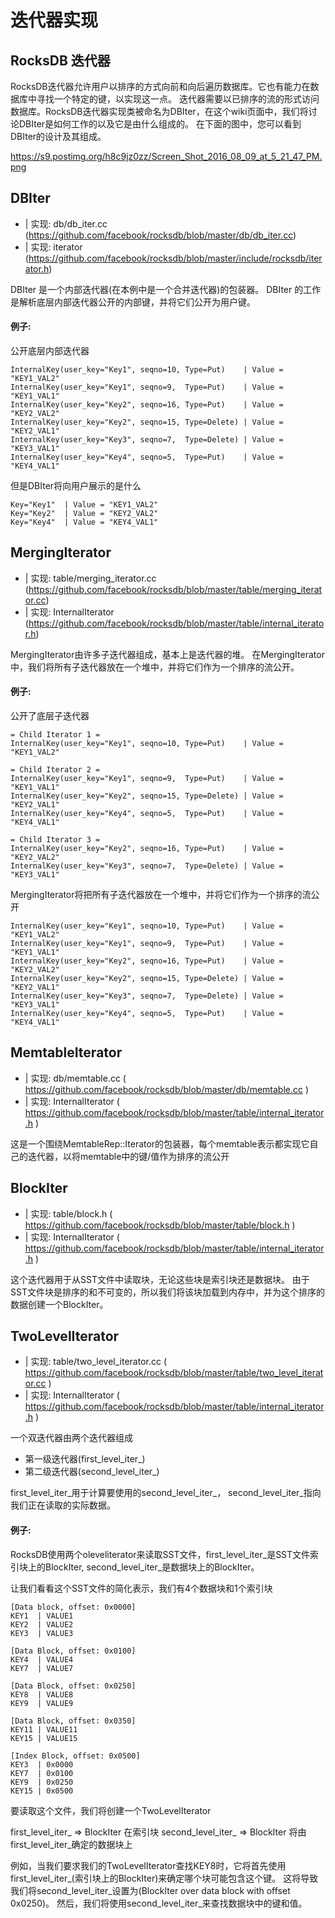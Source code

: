 # 迭代器实现

## RocksDB 迭代器

RocksDB迭代器允许用户以排序的方式向前和向后遍历数据库。它也有能力在数据库中寻找一个特定的键，以实现这一点。
迭代器需要以已排序的流的形式访问数据库。RocksDB迭代器实现类被命名为DBIter，在这个wiki页面中，我们将讨论DBIter是如何工作的以及它是由什么组成的。
在下面的图中，您可以看到DBIter的设计及其组成。

https://s9.postimg.org/h8c9jz0zz/Screen_Shot_2016_08_09_at_5_21_47_PM.png

## DBIter

* | 实现: db/db_iter.cc (https://github.com/facebook/rocksdb/blob/master/db/db_iter.cc)
* | 实现: iterator (https://github.com/facebook/rocksdb/blob/master/include/rocksdb/iterator.h)

DBIter 是一个内部迭代器(在本例中是一个合并迭代器)的包装器。
DBIter 的工作是解析底层内部迭代器公开的内部键，并将它们公开为用户键。

#### 例子:

公开底层内部迭代器

    InternalKey(user_key="Key1", seqno=10, Type=Put)    | Value = "KEY1_VAL2"
    InternalKey(user_key="Key1", seqno=9,  Type=Put)    | Value = "KEY1_VAL1"
    InternalKey(user_key="Key2", seqno=16, Type=Put)    | Value = "KEY2_VAL2"
    InternalKey(user_key="Key2", seqno=15, Type=Delete) | Value = "KEY2_VAL1"
    InternalKey(user_key="Key3", seqno=7,  Type=Delete) | Value = "KEY3_VAL1"
    InternalKey(user_key="Key4", seqno=5,  Type=Put)    | Value = "KEY4_VAL1"

但是DBIter将向用户展示的是什么

    Key="Key1"  | Value = "KEY1_VAL2"
    Key="Key2"  | Value = "KEY2_VAL2"
    Key="Key4"  | Value = "KEY4_VAL1"

## MergingIterator

* | 实现: table/merging_iterator.cc (https://github.com/facebook/rocksdb/blob/master/table/merging_iterator.cc)
* | 实现: InternalIterator (https://github.com/facebook/rocksdb/blob/master/table/internal_iterator.h)
 
MergingIterator由许多子迭代器组成，基本上是迭代器的堆。
在MergingIterator中，我们将所有子迭代器放在一个堆中，并将它们作为一个排序的流公开。

#### 例子:

公开了底层子迭代器

    = Child Iterator 1 =
    InternalKey(user_key="Key1", seqno=10, Type=Put)    | Value = "KEY1_VAL2"
    
    = Child Iterator 2 =
    InternalKey(user_key="Key1", seqno=9,  Type=Put)    | Value = "KEY1_VAL1"
    InternalKey(user_key="Key2", seqno=15, Type=Delete) | Value = "KEY2_VAL1"
    InternalKey(user_key="Key4", seqno=5,  Type=Put)    | Value = "KEY4_VAL1"
    
    = Child Iterator 3 =
    InternalKey(user_key="Key2", seqno=16, Type=Put)    | Value = "KEY2_VAL2"
    InternalKey(user_key="Key3", seqno=7,  Type=Delete) | Value = "KEY3_VAL1"

MergingIterator将把所有子迭代器放在一个堆中，并将它们作为一个排序的流公开

    InternalKey(user_key="Key1", seqno=10, Type=Put)    | Value = "KEY1_VAL2"
    InternalKey(user_key="Key1", seqno=9,  Type=Put)    | Value = "KEY1_VAL1"
    InternalKey(user_key="Key2", seqno=16, Type=Put)    | Value = "KEY2_VAL2"
    InternalKey(user_key="Key2", seqno=15, Type=Delete) | Value = "KEY2_VAL1"
    InternalKey(user_key="Key3", seqno=7,  Type=Delete) | Value = "KEY3_VAL1"
    InternalKey(user_key="Key4", seqno=5,  Type=Put)    | Value = "KEY4_VAL1"

## MemtableIterator

* | 实现: db/memtable.cc ( https://github.com/facebook/rocksdb/blob/master/db/memtable.cc )
* | 实现: InternalIterator ( https://github.com/facebook/rocksdb/blob/master/table/internal_iterator.h )

这是一个围绕MemtableRep::Iterator的包装器，每个memtable表示都实现它自己的迭代器，以将memtable中的键/值作为排序的流公开

## BlockIter

* | 实现: table/block.h ( https://github.com/facebook/rocksdb/blob/master/table/block.h )
* | 实现: InternalIterator ( https://github.com/facebook/rocksdb/blob/master/table/internal_iterator.h )

这个迭代器用于从SST文件中读取块，无论这些块是索引块还是数据块。
由于SST文件块是排序的和不可变的，所以我们将该块加载到内存中，并为这个排序的数据创建一个BlockIter。

## TwoLevelIterator

* | 实现: table/two_level_iterator.cc ( https://github.com/facebook/rocksdb/blob/master/table/two_level_iterator.cc )
* | 实现: InternalIterator ( https://github.com/facebook/rocksdb/blob/master/table/internal_iterator.h )

一个双迭代器由两个迭代器组成

* 第一级迭代器(first_level_iter_)
* 第二级迭代器(second_level_iter_)

first_level_iter_用于计算要使用的second_level_iter_， second_level_iter_指向我们正在读取的实际数据。

#### 例子:

RocksDB使用两个oleveliterator来读取SST文件，first_level_iter_是SST文件索引块上的BlockIter, second_level_iter_是数据块上的BlockIter。

让我们看看这个SST文件的简化表示，我们有4个数据块和1个索引块

    [Data block, offset: 0x0000]
    KEY1  | VALUE1
    KEY2  | VALUE2
    KEY3  | VALUE3
    
    [Data Block, offset: 0x0100]
    KEY4  | VALUE4
    KEY7  | VALUE7
    
    [Data Block, offset: 0x0250]
    KEY8  | VALUE8
    KEY9  | VALUE9
    
    [Data Block, offset: 0x0350]
    KEY11 | VALUE11
    KEY15 | VALUE15
    
    [Index Block, offset: 0x0500]
    KEY3  | 0x0000
    KEY7  | 0x0100
    KEY9  | 0x0250
    KEY15 | 0x0500
    
要读取这个文件，我们将创建一个TwoLevelIterator

first_level_iter_ => BlockIter  在索引块
second_level_iter_ => BlockIter 将由first_level_iter_确定的数据块上

例如，当我们要求我们的TwoLevelIterator查找KEY8时，它将首先使用first_level_iter_(索引块上的BlockIter)来确定哪个块可能包含这个键。
这将导致我们将second_level_iter_设置为(BlockIter over data block with offset 0x0250)。
然后，我们将使用second_level_iter_来查找数据块中的键和值。


